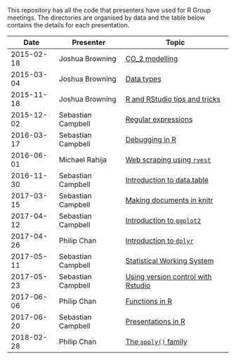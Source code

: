This repository has all the code that presenters have used for R Group meetings. The directories are organised by data and the table below contains the details for each presentation.

Date       | Presenter          | Topic
-----------|--------------------|------------------------------
2015-02-18 | Joshua Browning    | [CO_2 modelling](https://minhaskamal.github.io/DownGit/#/home?url=https://github.com/sebastian-c/r-group-code/tree/master/2015-02-18)
2015-03-04 | Joshua Browning    | [Data types](https://minhaskamal.github.io/DownGit/#/home?url=https://github.com/sebastian-c/r-group-code/tree/master/2015-03-04)
2015-11-18 | Joshua Browning    | [R and RStudio tips and tricks](https://minhaskamal.github.io/DownGit/#/home?url=https://github.com/sebastian-c/r-group-code/tree/master/2015-11-18)
2015-12-02 | Sebastian Campbell | [Regular expressions](https://minhaskamal.github.io/DownGit/#/home?url=https://github.com/sebastian-c/r-group-code/tree/master/2015-12-02)
2016-03-17 | Sebastian Campbell | [Debugging in R](https://minhaskamal.github.io/DownGit/#/home?url=https://github.com/sebastian-c/r-group-code/tree/master/2016-03-17)
2016-06-01 | Michael Rahija     | [Web scraping using `rvest`](https://minhaskamal.github.io/DownGit/#/home?url=https://github.com/sebastian-c/r-group-code/tree/master/2016-06-01)
2016-11-30 | Sebastian Campbell | [Introduction to data.table](https://minhaskamal.github.io/DownGit/#/home?url=https://github.com/sebastian-c/r-group-code/tree/master/2016-11-30)
2017-03-15 | Sebastian Campbell | [Making documents in knitr](https://minhaskamal.github.io/DownGit/#/home?url=https://github.com/sebastian-c/r-group-code/tree/master/2017-03-15)
2017-04-12 | Sebastian Campbell | [Introduction to `ggplot2`](https://minhaskamal.github.io/DownGit/#/home?url=https://github.com/sebastian-c/r-group-code/tree/master/2017-04-12)
2017-04-26 | Philip Chan        | [Introduction to `dplyr`](https://minhaskamal.github.io/DownGit/#/home?url=https://github.com/sebastian-c/r-group-code/tree/master/2017-04-26)
2017-05-11 | Sebastian Campbell | [Statistical Working System](https://minhaskamal.github.io/DownGit/#/home?url=https://github.com/sebastian-c/r-group-code/tree/master/2017-05-11)
2017-05-23 | Sebastian Campbell | [Using version control with Rstudio](https://minhaskamal.github.io/DownGit/#/home?url=https://github.com/sebastian-c/r-group-code/tree/master/2017-05-23)
2017-06-06 | Philip Chan        | [Functions in R](https://minhaskamal.github.io/DownGit/#/home?url=https://github.com/sebastian-c/r-group-code/tree/master/2017-06-06)
2017-06-20 | Sebastian Campbell | [Presentations in R](https://minhaskamal.github.io/DownGit/#/home?url=https://github.com/sebastian-c/r-group-code/tree/master/2017-06-20)
2018-02-28 | Philip Chan        | [The `apply()` family](https://minhaskamal.github.io/DownGit/#/home?url=https://github.com/philip-c/R-group-code/tree/master/2018-02-28)
